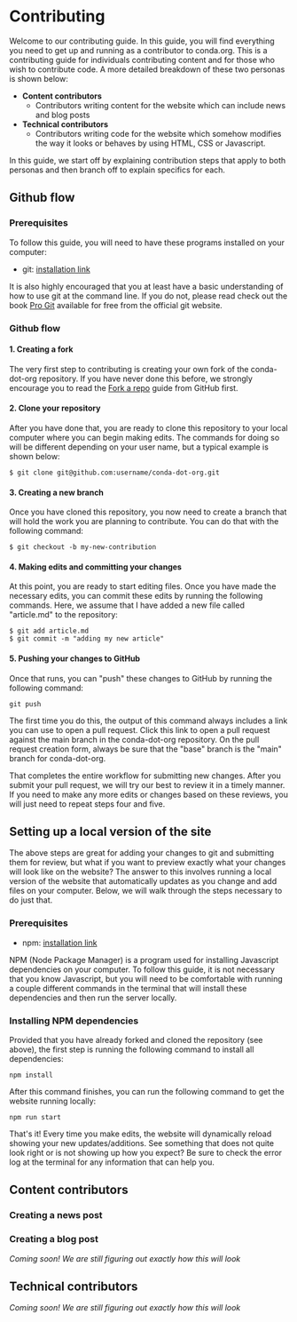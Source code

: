 [github-forking-how-to]: https://docs.github.com/en/get-started/quickstart/fork-a-repo
[installing-git]: https://git-scm.com/book/en/v2/Getting-Started-Installing-Git
[installing-npm]: https://nodejs.org/en/download/
[pro-git]: https://git-scm.com/book/en/v2

# Contributing

Welcome to our contributing guide. In this guide, you will find everything you need
to get up and running as a contributor to conda.org. This is a contributing guide
for individuals contributing content and for those who wish to contribute code.
A more detailed breakdown of these two personas is shown below:

- **Content contributors**
    - Contributors writing content for the website which can include news and blog posts
- **Technical contributors**
    - Contributors writing code for the website which somehow modifies the way it looks
      or behaves by using HTML, CSS or Javascript.

In this guide, we start off by explaining contribution steps that apply
to both personas and then branch off to explain specifics for each.

## Github flow

### Prerequisites

To follow this guide, you will need to have these programs installed on your computer:

- git: [installation link][installing-git]

It is also highly encouraged that you at least have a basic understanding of how to use
git at the command line. If you do not, please read check out the book [Pro Git][pro-git]
available for free from the official git website.

### Github flow

#### 1. Creating a fork

The very first step to contributing is creating your own fork of the conda-dot-org
repository. If you have never done this before, we strongly encourage you to read
the [Fork a repo][github-forking-how-to] guide from GitHub first.

#### 2. Clone your repository

After you have done that, you are ready to clone this repository to your local computer
where you can begin making edits. The commands for doing so will be different depending
on your user name, but a typical example is shown below:

```
$ git clone git@github.com:username/conda-dot-org.git
```

#### 3. Creating a new branch

Once you have cloned this repository, you now need to create a branch that will hold the
work you are planning to contribute. You can do that with the following command:

```
$ git checkout -b my-new-contribution
```

#### 4. Making edits and committing your changes

At this point, you are ready to start editing files. Once you have made the necessary edits,
you can commit these edits by running the following commands. Here, we assume that I have
added a new file called "article.md" to the repository:

```
$ git add article.md 
$ git commit -m "adding my new article"
```

#### 5. Pushing your changes to GitHub

Once that runs, you can "push" these changes to GitHub by running the following command:

```
git push
```

The first time you do this, the output of this command always includes a link you can 
use to open a pull request. Click this link to open a pull request against the main 
branch in the conda-dot-org repository. On the pull request creation form, always
be sure that the "base" branch is the "main" branch for conda-dot-org.

That completes the entire workflow for submitting new changes. After you submit your pull
request, we will try our best to review it in a timely manner. If you need to make any more
edits or changes based on these reviews, you will just need to repeat steps four and five.

## Setting up a local version of the site

The above steps are great for adding your changes to git and submitting them for review,
but what if you want to preview exactly what your changes will look like on the website?
The answer to this involves running a local version of the website that automatically 
updates as you change and add files on your computer. Below, we will walk through the
steps necessary to do just that.

### Prerequisites

- npm: [installation link][installing-npm]

NPM (Node Package Manager) is a program used for installing Javascript dependencies on your
computer. To follow this guide, it is not necessary that you know Javascript, but you will 
need to be comfortable with running a couple different commands in the terminal that will 
install these dependencies and then run the server locally.

### Installing NPM dependencies

Provided that you have already forked and cloned the repository (see above), the first step 
is running the following command to install all dependencies:

```
npm install 
```

After this command finishes, you can run the following command to get the website running
locally:

```
npm run start
```

That's it! Every time you make edits, the website will dynamically reload showing your
new updates/additions. See something that does not quite look right or is not showing
up how you expect? Be sure to check the error log at the terminal for any information 
that can help you.

## Content contributors

### Creating a news post


### Creating a blog post

*Coming soon! We are still figuring out exactly how this will look*


## Technical contributors

*Coming soon! We are still figuring out exactly how this will look*